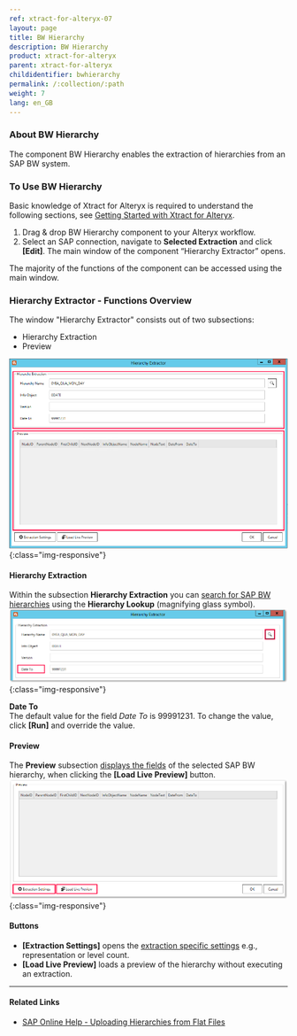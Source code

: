 ```yaml
---
ref: xtract-for-alteryx-07
layout: page
title: BW Hierarchy
description: BW Hierarchy
product: xtract-for-alteryx
parent: xtract-for-alteryx
childidentifier: bwhierarchy
permalink: /:collection/:path
weight: 7
lang: en_GB
---
```

### About BW Hierarchy
The component BW Hierarchy enables the extraction of hierarchies from an SAP BW system.


### To Use BW Hierarchy
Basic knowledge of Xtract for Alteryx is required to understand the following sections, see [Getting Started with Xtract for Alteryx](./getting-started#creating-an-extraction).

1. Drag & drop BW Hierarchy component to your Alteryx workflow.
2. Select an SAP connection, navigate to **Selected Extraction** and click **[Edit]**. The main window of the component “Hierarchy Extractor” opens.

The majority of the functions of the component can be accessed using the main window.

### Hierarchy Extractor - Functions Overview
The window "Hierarchy Extractor" consists out of two subsections:
- Hierarchy Extraction
- Preview

![Hierarchy Extractor](/img/content/xfa/xfa_hierarchy.png){:class="img-responsive"}

#### Hierarchy Extraction
Within the subsection **Hierarchy Extraction** you can [search for SAP BW hierarchies](./bwhierarchy/bwhier-define) using the **Hierarchy Lookup** (magnifying glass symbol).
![Hierarchy search](/img/content/xfa/xfa_hierarchy_search.png){:class="img-responsive"}

**Date To**<br>
The default value for the field *Date To* is 99991231. To change the value, click **[Run]** and override the value. 

#### Preview
The **Preview** subsection [displays the fields](./bwhierarchy/bwhier-define#to-preview-selected-hierarchy) of the selected SAP BW hierarchy, when clicking the **[Load Live Preview]** button.
![Hierarchy preview](/img/content/xfa/xfa_hierarchy_buttons.png){:class="img-responsive"}

#### Buttons
- **[Extraction Settings]** opens the [extraction specific settings](./bwhierarchy/bwhier-settings) e.g., representation or level count. <br>
- **[Load Live Preview]** loads a preview of the hierarchy without executing an extraction.


***
#### Related Links
- [SAP Online Help - Uploading Hierarchies from Flat Files](https://help.sap.com/saphelp_scm700_ehp02/helpdata/en/fa/e92637c2cbf357e10000009b38f936/frameset.htm)